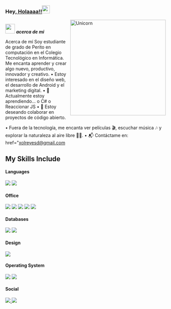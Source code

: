  ### Hey,[ Holaaaa!!](https://www.youtube.com/channel/UCietjxpksncMdOUkycv5nqA)<img src="https://media.giphy.com/media/hvRJCLFzcasrR4ia7z/giphy.gif" width="25px">
 

<img align="right" width=300px alt="Unicorn" src="https://c.tenor.com/GN73MKBawZYAAAAi/busy-cute.gif" />

##


<img src="https://media.giphy.com/media/ObNTw8Uzwy6KQ/giphy.gif" width="30px">&nbsp;***acerca de mi***

Acerca de mí
Soy estudiante de grado de Perito en computación en el Colegio Tecnológico en Informática. Me encanta aprender y crear algo nuevo, productivo, innovador y creativo.
•	Estoy interesado en el diseño web, el desarrollo de Android y el marketing digital.
•	🌱Actualmente estoy aprendiendo...
o	C#
o	Reaccionar JS
•	👯 Estoy deseando colaborar en proyectos de código abierto.


• Fuera de la tecnología, me encanta ver películas 🎬, escuchar música 🎶 y explorar la naturaleza al aire libre 🌿🌳.
• 📬 Contáctame en: 
href="xolreyesd@gmail.com


## My Skills Include

<h4> Languages </h4>
<span> 
  <img src="https://img.shields.io/badge/c++-%2300599C.svg?style=for-the-badge&logo=c%2B%2B&logoColor=white">
    <img src="https://img.shields.io/badge/c%23-%23239120.svg?style=for-the-badge&logo=csharp&logoColor=white">



 
</span>

<h4> Office </h4>
<span>
  <img src="https://img.shields.io/badge/Microsoft-0078D4?style=for-the-badge&logo=microsoft&logoColor=white">
  <img src="https://img.shields.io/badge/Microsoft_Access-A4373A?style=for-the-badge&logo=microsoft-access&logoColor=white">
    <img src="https://img.shields.io/badge/Microsoft_Excel-217346?style=for-the-badge&logo=microsoft-excel&logoColor=white">
 <img src="https://img.shields.io/badge/Microsoft_PowerPoint-B7472A?style=for-the-badge&logo=microsoft-powerpoint&logoColor=white">
<img src="https://img.shields.io/badge/Microsoft_Word-2B579A?style=for-the-badge&logo=microsoft-word&logoColor=white">
 
</span>

<h4> Databases </h4>
<span>
  <img src="https://img.shields.io/badge/MySQL-00000F?style=for-the-badge&logo=mysql&logoColor=white">
  <img src="https://img.shields.io/badge/mysql-4479A1.svg?style=for-the-badge&logo=mysql&logoColor=white">
</span>

<h4>  Design </h4>
<span>

<img src="https://img.shields.io/badge/Canva-%2300C4CC.svg?style=for-the-badge&logo=Canva&logoColor=white">


<h4> Operating System </h4>
<span>
  <img src="https://img.shields.io/badge/Android-3DDC84?style=for-the-badge&logo=android&logoColor=white">
  <img src="https://img.shields.io/badge/Windows%2011-%230079d5.svg?style=for-the-badge&logo=Windows%2011&logoColor=white">

</span>

<h4> Social </h4>
<span>

 <a href = "https://www.facebook.com/share/1ELPNfwF3g/">
 <img src="https://img.shields.io/badge/Facebook-%231877F2.svg?style=for-the-badge&logo=Facebook&logoColor=white">
  <a/>

  

   <a href = "https://www.instagram.com/dayan_xreyes?igsh=MTBkczh3Nm5yaThieA==">
  <img src="https://img.shields.io/badge/Instagram-%23E4405F.svg?style=for-the-badge&logo=Instagram&logoColor=white">
  <a/>
   

</span>


